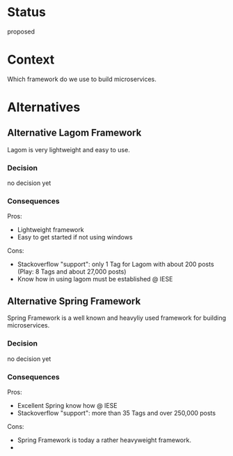 # Status
proposed

# Context
Which framework do we use to build microservices.

# Alternatives

## Alternative Lagom Framework
Lagom is very lightweight and easy to use.

### Decision
no decision yet

### Consequences
Pros:
* Lightweight framework
* Easy to get started if not using windows

Cons:
* Stackoverflow "support": only 1 Tag for Lagom with about 200 posts (Play: 8 Tags and about 27,000 posts)
* Know how in using lagom must be established @ IESE

## Alternative Spring Framework
Spring Framework is a well known and heavyliy used framework for building microservices.

### Decision
no decision yet

### Consequences
Pros:
* Excellent Spring know how @ IESE
* Stackoverflow "support": more than 35 Tags and over 250,000 posts

Cons:
* Spring Framework is today a rather heavyweight framework.
* 
